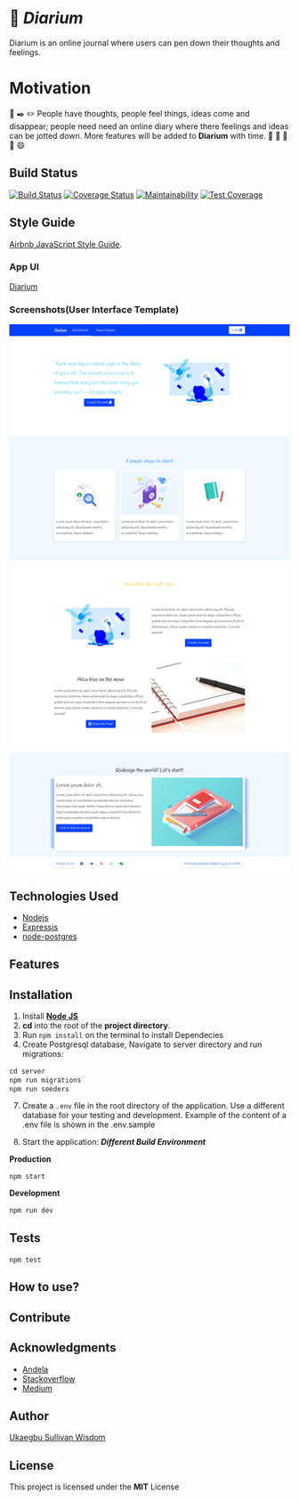 # :ledger: *Diarium*
Diarium is an online journal where users can pen down their thoughts and feelings.
# Motivation
:ledger: :black_nib: :pencil2: People have thoughts, people feel things, ideas come and disappear; people need need an online diary where there feelings and ideas can be jotted down. More features will be added to **Diarium** with time. :man: :woman: :boy: :girl: :smile:
## Build Status
[![Build Status](https://travis-ci.org/wiztemple/Diarium.svg?branch=develop)](https://travis-ci.org/wiztemple/Diarium)
[![Coverage Status](https://coveralls.io/repos/github/wiztemple/Diarium/badge.svg?branch=develop)](https://coveralls.io/github/wiztemple/Diarium?branch=develop)
[![Maintainability](https://api.codeclimate.com/v1/badges/8b8c090d4367484c1c5a/maintainability)](https://codeclimate.com/github/wiztemple/Diarium/maintainability)
[![Test Coverage](https://api.codeclimate.com/v1/badges/8b8c090d4367484c1c5a/test_coverage)](https://codeclimate.com/github/wiztemple/Diarium/test_coverage)

## Style Guide
[Airbnb JavaScript Style Guide](https://github.com/airbnb/javascript/).
### App UI
[Diarium](https://wiztemple.github.io/Diarium/UI)

### Screenshots(User Interface Template)
![alt](./screenshots/landing.png)

## Technologies Used
* [Nodejs](https://nodejs.org/en/)
* [Expressjs](https://expressjs.com/)
* [node-postgres](https://node-postgres.com)

## Features

## Installation
1. Install [**Node JS**](https://nodejs.org/en/)
4. **cd** into the root of the **project directory**.
5. Run `npm install` on the terminal to install Dependecies
6. Create Postgresql database, Navigate to server directory and run migrations:
```
cd server
npm run migrations 
npm run seeders
```
7. Create a `.env` file in the root directory of the application. Use a different database for your testing and development. Example of the content of a .env file is shown in the .env.sample

8. Start the application:
**_Different Build Environment_**

**Production**
```
npm start
```
**Development**
```
npm run dev
```
## Tests
``` npm test ```

## How to use?

## Contribute

## Acknowledgments
* [Andela](http://andela.com)
* [Stackoverflow](stackoverflow.com)
* [Medium](https://medium.com/@meakaakka/a-beginners-guide-to-writing-a-kickass-readme-7ac01da88ab3)
## Author
[Ukaegbu Sullivan Wisdom](http://github.com/wiztemple)

## License
This project is licensed under the **MIT** License